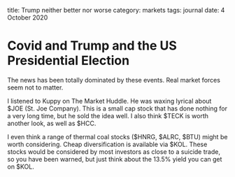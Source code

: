 title: Trump neither better nor worse
category: markets
tags: journal
date: 4 October 2020

# Covid and Trump and the US Presidential Election

The news has been totally dominated by these events.
Real market forces seem not to matter.

I listened to Kuppy on The Market Huddle.
He was waxing lyrical about $JOE (St. Joe Company). 
This is a small cap stock that has done nothing for a very long time,
but he sold the idea well.
I also think $TECK is worth another look, as well as $HCC.

I even think a range of thermal coal stocks ($HNRG, $ALRC, $BTU) might be worth considering. Cheap diversification is available via $KOL.
These stocks would be considered by most investors as close to a suicide trade, so you have been warned,
but just think about the 13.5% yield you can get on $KOL.

